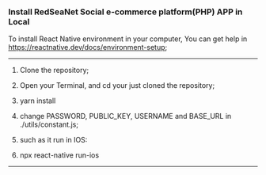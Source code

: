 ### Install RedSeaNet Social e-commerce platform(PHP) APP in Local

To install React Native environment in your computer, You can get help in https://reactnative.dev/docs/environment-setup;

---

1. Clone the repository;

2. Open your Terminal, and cd your just cloned the repository;

3. yarn install 

4. change PASSWORD, PUBLIC_KEY, USERNAME and BASE_URL in ./utils/constant.js;

5. such as it run in IOS:

6. npx react-native run-ios 

---

